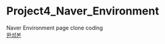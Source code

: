 # Project4_Naver_Environment
Naver Environment page clone coding
<br/>
<a href="https://biainthew.github.io/Project4_Naver_Environment/">완성본</a>
